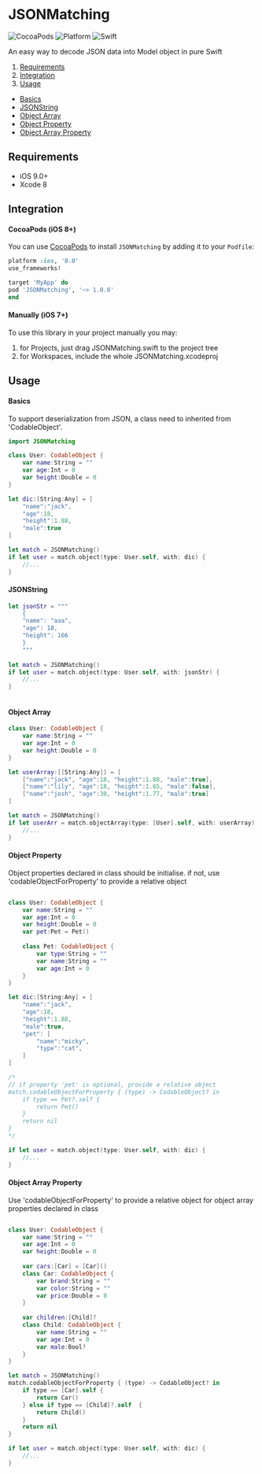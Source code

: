 # JSONMatching

![CocoaPods](https://img.shields.io/cocoapods/v/JSONMatching.svg)
![Platform](https://img.shields.io/badge/platforms-iOS%208.0+-333333.svg)
![Swift](https://img.shields.io/badge/Swift-4.2-orange.svg)

An easy way to decode JSON data into Model object in pure Swift

1. [Requirements](#requirements)
2. [Integration](#integration)
3. [Usage](#usage)
- [Basics](#basics)
- [JSONString](#jsonstring)
- [Object Array](#object-array)
- [Object Property](#object-property)
- [Object Array Property](#object-array-property)

## Requirements

- iOS 9.0+
- Xcode 8

## Integration

#### CocoaPods (iOS 8+)

You can use [CocoaPods](http://cocoapods.org/) to install `JSONMatching` by adding it to your `Podfile`:

```ruby
platform :ios, '8.0'
use_frameworks!

target 'MyApp' do
pod 'JSONMatching', '~> 1.0.0'
end
```

#### Manually (iOS 7+)

To use this library in your project manually you may:  

1. for Projects, just drag JSONMatching.swift to the project tree
2. for Workspaces, include the whole JSONMatching.xcodeproj

## Usage

#### Basics
To support deserialization from JSON, a class need to inherited from 'CodableObject'.

```swift
import JSONMatching
```

```swift
class User: CodableObject {
    var name:String = ""
    var age:Int = 0
    var height:Double = 0
}

let dic:[String:Any] = [
    "name":"jack",
    "age":18,
    "height":1.88,
    "male":true
]

let match = JSONMatching()
if let user = match.object(type: User.self, with: dic) {
    //...
}
```
#### JSONString

```swift
let jsonStr = """
    {
    "name": "aaa",
    "age": 18,
    "height": 166
    }
    """
    
let match = JSONMatching()
if let user = match.object(type: User.self, with: jsonStr) {
    //...
}   
    
```

#### Object Array

```swift
class User: CodableObject {
    var name:String = ""
    var age:Int = 0
    var height:Double = 0
}

let userArray:[[String:Any]] = [
    ["name":"jack", "age":18, "height":1.88, "male":true],
    ["name":"lily", "age":18, "height":1.65, "male":false],
    ["name":"josh", "age":30, "height":1.77, "male":true]
]

let match = JSONMatching()
if let userArr = match.objectArray(type: [User].self, with: userArray) {
    //...
}
```

#### Object Property

Object properties declared in class should be initialise. if not, use 'codableObjectForProperty' to provide a relative object

```swift

class User: CodableObject {
    var name:String = ""
    var age:Int = 0
    var height:Double = 0
    var pet:Pet = Pet()
    
    class Pet: CodableObject {
        var type:String = ""
        var name:String = ""
        var age:Int = 0
    }
}

let dic:[String:Any] = [
    "name":"jack",
    "age":18,
    "height":1.88,
    "male":true,
    "pet": [
        "name":"micky",
        "type":"cat",
    ]
]

/*
// if property 'pet' is optional, provide a relative object
match.codableObjectForProperty { (type) -> CodableObject? in
    if type == Pet?.self {
        return Pet()
    }
    return nil
}
*/

if let user = match.object(type: User.self, with: dic) {
    //...
}

```

#### Object Array Property

Use 'codableObjectForProperty' to provide a relative object for object array properties declared in class  

```swift

class User: CodableObject {
    var name:String = ""
    var age:Int = 0
    var height:Double = 0
    
    var cars:[Car] = [Car]()
    class Car: CodableObject {
        var brand:String = ""
        var color:String = ""
        var price:Double = 0
    }
    
    var children:[Child]?
    class Child: CodableObject {
        var name:String = ""
        var age:Int = 0
        var male:Bool?
    }
}

let match = JSONMatching()
match.codableObjectForProperty { (type) -> CodableObject? in
    if type == [Car].self {
        return Car()
    } else if type == [Child]?.self  {
        return Child()
    }
    return nil
}

if let user = match.object(type: User.self, with: dic) {
    //...
}

```


